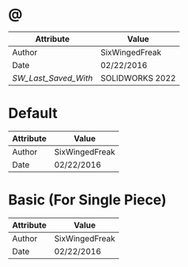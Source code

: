 # @
| Attribute | Value |
| ---  | ---     |
| Author | SixWingedFreak |
| Date | 02/22/2016 |
| _SW_Last_Saved_With_ | SOLIDWORKS 2022 |
# Default
| Attribute | Value |
| ---  | ---     |
| Author | SixWingedFreak |
| Date | 02/22/2016 |
# Basic (For Single Piece)
| Attribute | Value |
| ---  | ---     |
| Author | SixWingedFreak |
| Date | 02/22/2016 |
